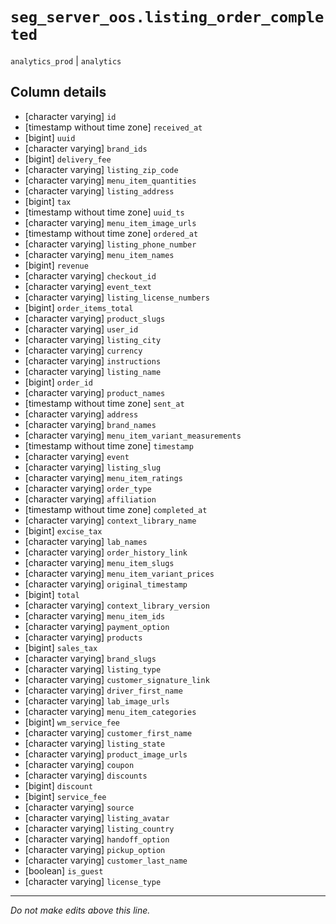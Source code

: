 # `seg_server_oos.listing_order_completed`
`analytics_prod` | `analytics`

## Column details
* [character varying] `id`
* [timestamp without time zone] `received_at`
* [bigint]    `uuid`
* [character varying] `brand_ids`
* [bigint]    `delivery_fee`
* [character varying] `listing_zip_code`
* [character varying] `menu_item_quantities`
* [character varying] `listing_address`
* [bigint]    `tax`
* [timestamp without time zone] `uuid_ts`
* [character varying] `menu_item_image_urls`
* [timestamp without time zone] `ordered_at`
* [character varying] `listing_phone_number`
* [character varying] `menu_item_names`
* [bigint]    `revenue`
* [character varying] `checkout_id`
* [character varying] `event_text`
* [character varying] `listing_license_numbers`
* [bigint]    `order_items_total`
* [character varying] `product_slugs`
* [character varying] `user_id`
* [character varying] `listing_city`
* [character varying] `currency`
* [character varying] `instructions`
* [character varying] `listing_name`
* [bigint]    `order_id`
* [character varying] `product_names`
* [timestamp without time zone] `sent_at`
* [character varying] `address`
* [character varying] `brand_names`
* [character varying] `menu_item_variant_measurements`
* [timestamp without time zone] `timestamp`
* [character varying] `event`
* [character varying] `listing_slug`
* [character varying] `menu_item_ratings`
* [character varying] `order_type`
* [character varying] `affiliation`
* [timestamp without time zone] `completed_at`
* [character varying] `context_library_name`
* [bigint]    `excise_tax`
* [character varying] `lab_names`
* [character varying] `order_history_link`
* [character varying] `menu_item_slugs`
* [character varying] `menu_item_variant_prices`
* [character varying] `original_timestamp`
* [bigint]    `total`
* [character varying] `context_library_version`
* [character varying] `menu_item_ids`
* [character varying] `payment_option`
* [character varying] `products`
* [bigint]    `sales_tax`
* [character varying] `brand_slugs`
* [character varying] `listing_type`
* [character varying] `customer_signature_link`
* [character varying] `driver_first_name`
* [character varying] `lab_image_urls`
* [character varying] `menu_item_categories`
* [bigint]    `wm_service_fee`
* [character varying] `customer_first_name`
* [character varying] `listing_state`
* [character varying] `product_image_urls`
* [character varying] `coupon`
* [character varying] `discounts`
* [bigint]    `discount`
* [bigint]    `service_fee`
* [character varying] `source`
* [character varying] `listing_avatar`
* [character varying] `listing_country`
* [character varying] `handoff_option`
* [character varying] `pickup_option`
* [character varying] `customer_last_name`
* [boolean]   `is_guest`
* [character varying] `license_type`

-------------------------------------------------------------------------------
*Do not make edits above this line.*
